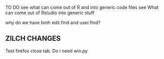 TO DO
see what can come out of R and into generic code files
see What can come out of Rstudio into generic stuff



why do we have both edit.find and user.find?


ZILCH CHANGES
---------------------------------
Test firefox close tab. Do i need win.py
